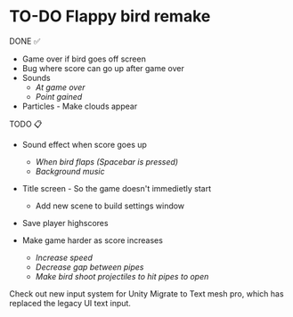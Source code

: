 # TO-DO Flappy bird remake

DONE ✅

- Game over if bird goes off screen
- Bug where score can go up after game over
- Sounds
  - _At game over_
  - _Point gained_
- Particles - Make clouds appear

TODO 📋

- Sound effect when score goes up
  - _When bird flaps (Spacebar is pressed)_
  - _Background music_
- Title screen - So the game doesn't immedietly start

  - Add new scene to build settings window

- Save player highscores
- Make game harder as score increases
  - _Increase speed_
  - _Decrease gap between pipes_
  - _Make bird shoot projectiles to hit pipes to open_

Check out new input system for Unity
Migrate to Text mesh pro, which has replaced the legacy UI text input.
